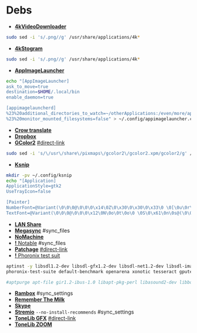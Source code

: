 # Debs
 - [**4kVideoDownloader**](https://www.4kdownload.com/pt-br/products/product-videodownloader)
```bash
sudo sed -i 's/.png//g' /usr/share/applications/4k*
```
 - [**4kStogram**](https://www.4kdownload.com/pt-br/products/product-stogram)
```bash
sudo sed -i 's/.png//g' /usr/share/applications/4k*
```
 - [**AppImageLauncher**](https://github.com/TheAssassin/AppImageLauncher/releases)
```bash
echo "[AppImageLauncher]
ask_to_move=true
destination=$HOME/.local/bin
enable_daemon=true

[appimagelauncherd]
%23%20additional_directories_to_watch=~/otherApplications:/even/more/applications
%23%20monitor_mounted_filesystems=false" > ~/.config/appimagelauncher.cfg
```
 - [**Crow translate**](https://github.com/crow-translate/crow-translate/releases)
 - [**Dropbox**](https://www.dropbox.com/install)
 - [**GColor2**](https://packages.ubuntu.com/xenial/amd64/gcolor2/download) [#direct-link](http://mirrors.kernel.org/ubuntu/pool/universe/g/gcolor2/gcolor2_0.4-2.1ubuntu1_amd64.deb)
 ```bash
 sudo sed -i 's/\/usr\/share\/pixmaps\/gcolor2\/gcolor2.xpm/gcolor2/g' /usr/share/applications/gcolor2.desktop
 ```
 - [**Ksnip**](https://github.com/ksnip/ksnip/releases)
```bash
mkdir -pv ~/.config/ksnip
echo "[Application]
ApplicationStyle=gtk2
UseTrayIcon=false

[Painter]
NumberFont=@Variant(\0\0\0@\0\0\0\x14\0Z\0\x30\0\x30\0\x33\0 \0[\0u\0r\0w\0]@>\0\0\0\0\0\0\xff\xff\xff\xff\x5\x1\0K\x10)
TextFont=@Variant(\0\0\0@\0\0\0\x12\0N\0o\0t\0o\0 \0S\0\x61\0n\0s@(\0\0\0\0\0\0\xff\xff\xff\xff\x5\x1\0\x32\x10)" > ~/.config/ksnip/ksnip.conf
```
 - [**LAN Share**](https://github.com/abdularis/LAN-Share/releases)
 - [**Megasync**](https://mega.nz/sync) #sync_files
 - [**NoMachine**](https://www.nomachine.com/download/linux&id=1)
 - [**!** Notable](https://github.com/notable/notable/releases) #sync_files
 - [**Patchage**](https://packages.ubuntu.com/eoan/amd64/patchage/download) [#direct-link](http://mirrors.kernel.org/ubuntu/pool/universe/p/patchage/patchage_1.0.0~dfsg0-0.2_amd64.deb)
 - [**!** Phoronix test suit](https://github.com/phoronix-test-suite/phoronix-test-suite/releases)
```bash
aptinst -y libsdl1.2-dev libsdl-gfx1.2-dev libsdl-net1.2-dev libsdl-image1.2-dev libsdl-ttf2.0-dev libsdl-mixer1.2-dev libsdl2-dev libsdl2-image-dev libsdl2-mixer-dev libsdl2-ttf-dev mesa-utils unzip apt-file
phoronix-test-suite default-benchmark openarena xonotic tesseract gputest unigine-valley

#aptpurge apt-file gir1.2-ibus-1.0 libapt-pkg-perl libasound2-dev libboost-filesystem1.67.0 libcaca-dev libcapnp-0.7.0 libegl1-mesa-dev libexporter-tiny-perl libflac-dev libgles2-mesa-dev libglu1-mesa-dev libibus-1.0-5 libibus-1.0-dev libice-dev libjbig-dev libjpeg-dev libjpeg-turbo8-dev libjpeg8-dev liblist-moreutils-perl liblzma-dev libmad0-dev libmikmod-config libmikmod-dev libmirclient-dev libmirclient9 libmircommon-dev libmircommon7 libmircookie-dev libmircookie2 libmircore-dev libmircore1 libmirprotobuf3 libmodplug1 libogg-dev libopusfile0 libpng-dev libpng-tools libprotobuf-dev libprotobuf-lite17 libprotobuf17 libpulse-dev libregexp-assemble-perl libsdl-gfx1.2-5 libsdl-gfx1.2-dev libsdl-image1.2-dev libsdl-mixer1.2-dev libsdl-net1.2 libsdl-net1.2-dev libsdl-ttf2.0-dev libsdl1.2-dev libsdl2-dev libsdl2-image-2.0-0 libsdl2-image-dev libsdl2-mixer-2.0-0 libsdl2-mixer-dev libsdl2-ttf-2.0-0 libsdl2-ttf-dev libslang2-dev libsm-dev libsndio-dev libtiff-dev libtiffxx5 libudev-dev libvorbis-dev libwayland-bin libwayland-dev libwebp-dev libxcursor-dev libxi-dev libxkbcommon-dev libxss-dev libxt-dev libxv-dev x11proto-input-dev x11proto-scrnsaver-dev
```
 - [**Rambox**](https://github.com/ramboxapp/community-edition/releases) #sync_settings
 - [**Remember The Milk**](https://www.rememberthemilk.com/services/linux/)
 - [**Skype**](https://www.skype.com/pt-br/get-skype/)
 - [**Stremio**](https://www.stremio.com/downloads) `--no-install-recommends` #sync_settings
 - [**ToneLib GFX**](http://www.vst4free.com/free_vst.php?plugin=ToneLib-GFX&id=3003) [#direct-link](http://www.vst4free.com/get_plug.php?linux=ToneLib-GFX-amd64.deb)
 - [**ToneLib ZOOM**](https://www.tonelib.net/download/)